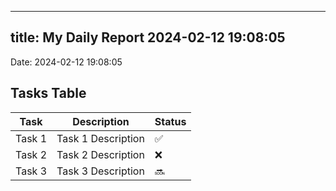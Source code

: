 
---
title: My Daily Report 2024-02-12 19:08:05
---

Date: 2024-02-12 19:08:05

## Tasks Table

| Task | Description | Status |
|------|-------------|--------|
| Task 1 | Task 1 Description | ✅ |
| Task 2 | Task 2 Description | ❌ |
| Task 3 | Task 3 Description | 🔜 |
